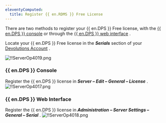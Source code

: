 ```yaml
---
eleventyComputed:
  title: Register {{ en.RDMS }} Free License
---
```

There are two methods to register your {{ en.DPS }} Free license, with the [{{ en.DPS }} console](#devolutions-server-console) or through the [{{ en.DPS }} web interface](#devolutions-server-web-interface) .  

Locate your {{ en.DPS }} Free license in the ***Serials*** section of your [Devolutions Account](https://portal.devolutions.com/serials) .  

![!!ServerOp4019.png](/img/en/server/ServerOp4019.png)  

### {{ en.DPS }} Console 
Register the {{ en.DPS }} license in ***Server – Edit – General – License*** . 
![!!ServerOp4017.png](/img/en/server/ServerOp4017.png) 

### {{ en.DPS }} Web Interface 
Register the {{ en.DPS }} license in ***Administration – Server Settings – General – Serial*** . 
![!!ServerOp4018.png](/img/en/server/ServerOp4018.png) 

